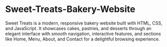 # Sweet-Treats-Bakery-Website
Sweet Treats is a modern, responsive bakery website built with HTML, CSS, and JavaScript. It showcases cakes, pastries, and desserts through an elegant interface with smooth navigation, interactive features, and sections like Home, Menu, About, and Contact for a delightful browsing experience.
